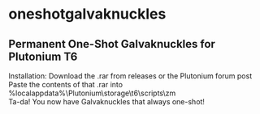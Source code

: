 # oneshotgalvaknuckles
Permanent One-Shot Galvaknuckles for Plutonium T6
-------------------------------------------------
Installation:
Download the .rar from releases or the Plutonium forum post  
Paste the contents of that .rar into %localappdata%\Plutonium\storage\t6\scripts\zm  
Ta-da! You now have Galvaknuckles that always one-shot!
